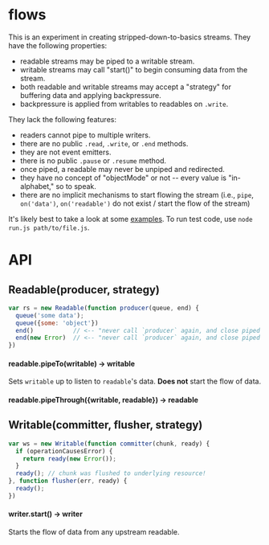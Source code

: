 # flows

This is an experiment in creating stripped-down-to-basics streams. 
They have the following properties:

* readable streams may be piped to a writable stream.
* writable streams may call "start()" to begin consuming data from the stream.
* both readable and writable streams may accept a "strategy" for buffering data and applying backpressure.
* backpressure is applied from writables to readables on `.write`.

They lack the following features:

* readers cannot pipe to multiple writers.
* there are no public `.read`, `.write`, or `.end` methods.
* they are not event emitters.
* there is no public `.pause` or `.resume` method.
* once piped, a readable may never be unpiped and redirected.
* they have no concept of "objectMode" or not -- every value is "in-alphabet," so to speak.
* there are no implicit mechanisms to start flowing the stream (i.e., `pipe`, `on('data')`, `on('readable')` do not exist / start the flow of the stream)

It's likely best to take a look at some [examples](/examples). To run test code, use `node run.js path/to/file.js`.

# API

## Readable(producer, strategy)

```javascript
var rs = new Readable(function producer(queue, end) {
  queue('some data');
  queue({some: 'object'})
  end()           // <-- "never call `producer` again, and close piped streams once finished"
  end(new Error)  // <-- "never call `producer` again, and close piped streams immediately with error"
})
```

#### readable.pipeTo(writable) → writable

Sets `writable` up to listen to `readable`'s data. **Does not** start the flow of data.

#### readable.pipeThrough({writable, readable}) → readable

## Writable(committer, flusher, strategy)

```javascript
var ws = new Writable(function committer(chunk, ready) {
  if (operationCausesError) {
    return ready(new Error());
  }
  ready(); // chunk was flushed to underlying resource!
}, function flusher(err, ready) {
  ready();
})
```

#### writer.start() → writer

Starts the flow of data from any upstream readable.
